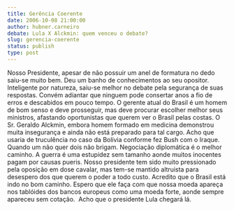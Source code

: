 ```yaml
---
title: Gerência Coerente
date: 2006-10-08 21:00:00
author: hubner.carneiro
debate: Lula X Alckmin: quem venceu o debate?
slug: gerencia-coerente
status: publish 
type: post
---
```


Nosso Presidente, apesar de não possuir um anel de formatura no dedo saiu-se muito bem. Deu um banho de conhecimentos ao seu opositor. Inteligente por natureza, saiu-se melhor no debate pela segurança de suas respostas. Convém adiantar que ninguem pode consertar anos a fio de erros e descabidos em pouco tempo. O gerente atual do Brasil é um homem de bom senso e deve prosseguir, mas deve procurar escolher melhor seus ministros, afastando oportunistas que querem ver o Brasil pelas costas. O Sr. Geraldo Alckmin, embora homem formado em medicina demonstrou muita insegurança e ainda não está preparado para tal cargo. Acho que usaria de truculência no caso da Bolívia conforme fez Bush com o Iraque. Quando um não quer dois não brigam. Negociação diplomática é o melhor caminho. A guerra é uma estupidez sem tamanho aonde muitos inocentes pagam por causas pueris. Nosso presidente tem sido muito pressionado pela oposição em dose cavalar, mas tem-se mantido altruista para desespero dos que querem o poder a todo custo. Acredito que o Brasil está indo no bom caminho. Espero que ele faça com que nossa moeda apareça nos tablóides dos bancos europeus como uma moeda forte, aonde sempre apareceu sem cotação.  Acho que o presidente Lula chegará lá.
